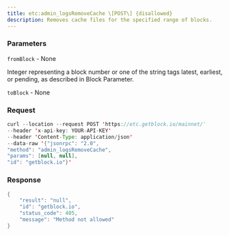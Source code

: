 ```yaml
---
title: etc:admin_logsRemoveCache \[POST\] {disallowed}
description: Removes cache files for the specified range of blocks.
---
```


### Parameters


`fromBlock` - None

Integer representing a block number or one of the string tags latest,
earliest, or pending, as described in Block Parameter.

`toBlock` - None

### Request

``` java
curl --location --request POST 'https://etc.getblock.io/mainnet/' 
--header 'x-api-key: YOUR-API-KEY' 
--header 'Content-Type: application/json' 
--data-raw '{"jsonrpc": "2.0",
"method": "admin_logsRemoveCache",
"params": [null, null],
"id": "getblock.io"}'
```

###  Response

``` java
{
    "result": "null",
    "id": "getblock.io",
    "status_code": 405,
    "message": "Method not allowed"
}
```

